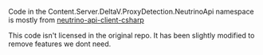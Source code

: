 ﻿Code in the Content.Server.DeltaV.ProxyDetection.NeutrinoApi namespace is mostly from [neutrino-api-client-csharp](https://github.com/NeutrinoAPI/neutrino-api-client-csharp/tree/master)

This code isn't licensed in the original repo. It has been slightly modified to remove features we dont need.
